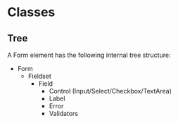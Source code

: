 # Classes



## Tree

A Form element has the following internal tree structure:

- Form
  - Fieldset
    - Field
      - Control (Input/Select/Checkbox/TextArea)
      - Label
      - Error
      - Validators
